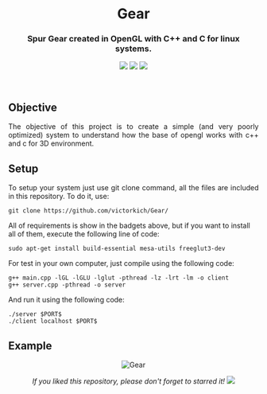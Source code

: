 <h1 align="center">Gear</h1>
<h3 align="center">Spur Gear created in OpenGL with C++ and C for linux systems.</h3>
<p align="center"> 
  <img src="https://img.shields.io/badge/OpenGL-blue"/>
  <img src="https://img.shields.io/badge/FreeGLUT-blue"/>
  <img src="https://img.shields.io/badge/gcc g++-blue"/>
</p>
<br/>

## Objective
<p align="justify"> 
  <a>The objective of this project is to create a simple (and very poorly optimized) system to understand how the base of opengl works with c++ and c for 3D environment.</a>
</p>

## Setup
<p align="justify"> 
 <a>To setup your system just use git clone command, all the files are included in this repository. To do it, use:</a>
</p>

```shell
git clone https://github.com/victorkich/Gear/
```

<a>All of requirements is show in the badgets above, but if you want to install all of them, execute the following line of code:</a>
</p>

```shell
sudo apt-get install build-essential mesa-utils freeglut3-dev
```

<p align="justify"> 
 <a>For test in your own computer, just compile using the following code:</a>
</p>

```shell
g++ main.cpp -lGL -lGLU -lglut -pthread -lz -lrt -lm -o client
g++ server.cpp -pthread -o server
```

<p align="justify"> 
 <a>And run it using the following code:</a>
</p>

```shell
./server $PORT$
./client localhost $PORT$
```

## Example

<p align="center"> 
  <img src="media/gear.gif" alt="Gear"/>
</p>  

<p align="center"> 
  <i>If you liked this repository, please don't forget to starred it!</i>
  <img src="https://img.shields.io/github/stars/victorkich/Gear?style=social"/>
</p>
